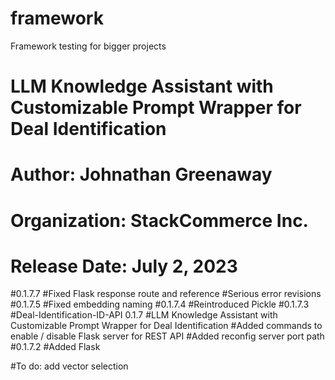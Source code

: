 # framework
Framework testing for bigger projects

# LLM Knowledge Assistant with Customizable Prompt Wrapper for Deal Identification
# Author: Johnathan Greenaway
# Organization: StackCommerce Inc.
# Release Date: July 2, 2023
#0.1.7.7
#Fixed Flask response route and reference
#Serious error revisions
#0.1.7.5
#Fixed embedding naming
#0.1.7.4
#Reintroduced Pickle
#0.1.7.3
#Deal-Identification-ID-API 0.1.7
#LLM Knowledge Assistant with Customizable Prompt Wrapper for Deal Identification
#Added commands to enable / disable Flask server for REST API
#Added reconfig server port path
#0.1.7.2
#Added Flask

#To do: add vector selection